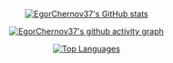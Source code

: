 <center>
  
  [![EgorChernov37's GitHub stats](https://github-readme-stats.vercel.app/api?username=Infragion&count_private=true&show_icons=true&theme=dark&hide_title=true)](https://github.com/Infragion)
  
  [![EgorChernov37's github activity graph](https://github-readme-activity-graph.vercel.app/graph?username=Infragion&theme=github-compact)](https://github.com/Infragion)
  
  [![Top Languages](https://github-readme-stats.vercel.app/api/top-langs/?username=Infragion&exclude_repo=frityet.github.io,Blog,wiki,CoDZombies-H3VR,MeatKit,WurstLink,OkBot,robot&theme=dark&hide=cmake,makefile,shaderlab,mathematica,hlsl)](https://github.com/Infragion)
  
</center>
